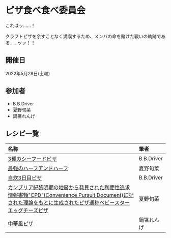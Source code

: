 # ピザ食べ食べ委員会
これはッ......！

クラフトピザを余すことなく満喫するため、メンバの命を賭けた戦いの軌跡である......ッッ！！

## 開催日
2022年5月28日(土曜)

## 参加者
- B.B.Driver
- 夏野旬菜
- 鍋箸れんげ

## レシピ一覧

| 名称 | 筆者 |
| :-- | :-- |
| [3種のシーフードピザ](./bbd_recipe1.md) | B.B.Driver |
| [最強のハーフアンドハーフ](./natsuno_recipe1.md) | 夏野旬菜 |
| [自炊3日目ピザ](./bbd_recipe2.md) | B.B.Driver |
| [カンブリア紀黎明期の地層から発見された利便性追求情報書類"CPD"(Convenience Pursuit Document)に記された理論をもとに生成されたピザ通称ベビースターエッグチーズピザ](./natsuno_recipe2.md) | 夏野旬菜 |
| [中華風ピザ](./range_recipe.md) | 鍋箸れんげ |

